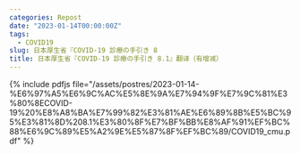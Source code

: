 ```yaml
---
categories: Repost
date: "2023-01-14T00:00:00Z"
tags:
  - COVID19
slug: 日本厚生省『COVID-19 診療の手引き 8
title: 日本厚生省『COVID-19 診療の手引き 8.1』翻译（有增减）
---
```


{% include pdfjs file="/assets/postres/2023-01-14-%E6%97%A5%E6%9C%AC%E5%8E%9A%E7%94%9F%E7%9C%81%E3%80%8ECOVID-19%20%E8%A8%BA%E7%99%82%E3%81%AE%E6%89%8B%E5%BC%95%E3%81%8D%208.1%E3%80%8F%E7%BF%BB%E8%AF%91%EF%BC%88%E6%9C%89%E5%A2%9E%E5%87%8F%EF%BC%89/COVID19_cmu.pdf" %}
